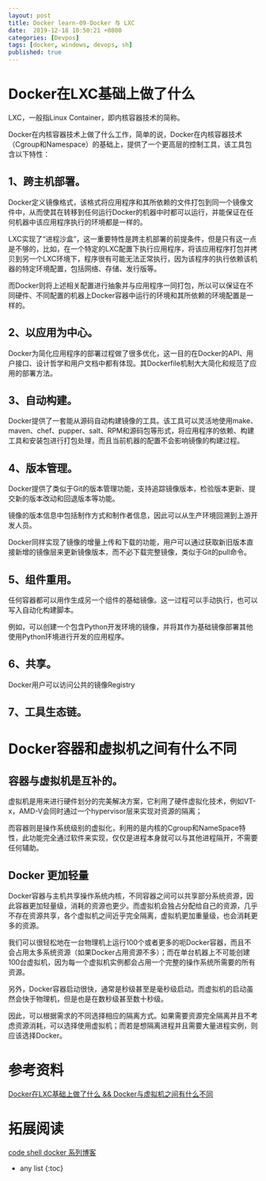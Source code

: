 ```yaml
---
layout: post
title: Docker learn-09-Docker 与 LXC
date:  2019-12-18 10:50:21 +0800
categories: [Devpos]
tags: [docker, windows, devops, sh]
published: true
---
```


# Docker在LXC基础上做了什么

LXC，一般指Linux Container，即内核容器技术的简称。

Docker在内核容器技术上做了什么工作，简单的说，Docker在内核容器技术（Cgroup和Namespace）的基础上，提供了一个更高层的控制工具，该工具包含以下特性：

## 1、跨主机部署。

Docker定义镜像格式，该格式将应用程序和其所依赖的文件打包到同一个镜像文件中，从而使其在转移到任何运行Docker的机器中时都可以运行，并能保证在任何机器中该应用程序执行的环境都是一样的。

LXC实现了“进程沙盒”，这一重要特性是跨主机部署的前提条件，但是只有这一点是不够的，比如，在一个特定的LXC配置下执行应用程序，将该应用程序打包并拷贝到另一个LXC环境下，程序很有可能无法正常执行，因为该程序的执行依赖该机器的特定环境配置，包括网络、存储、发行版等。

而Docker则将上述相关配置进行抽象并与应用程序一同打包，所以可以保证在不同硬件、不同配置的机器上Docker容器中运行的环境和其所依赖的环境配置是一样的。

## 2、以应用为中心。

Docker为简化应用程序的部署过程做了很多优化，这一目的在Docker的API、用户接口、设计哲学和用户文档中都有体现。其Dockerfile机制大大简化和规范了应用的部署方法。

## 3、自动构建。

Docker提供了一套能从源码自动构建镜像的工具。该工具可以灵活地使用make、maven、chef、pupper、salt、RPM和源码包等形式，将应用程序的依赖、构建工具和安装包进行打包处理，而且当前机器的配置不会影响镜像的构建过程。

## 4、版本管理。

Docker提供了类似于Git的版本管理功能，支持追踪镜像版本，检验版本更新、提交新的版本改动和回退版本等功能。

镜像的版本信息中包括制作方式和制作者信息，因此可以从生产环境回溯到上游开发人员。

Docker同样实现了镜像的增量上传和下载的功能，用户可以通过获取新旧版本直接新增的镜像层来更新镜像版本，而不必下载完整镜像，类似于Git的pull命令。

## 5、组件重用。

任何容器都可以用作生成另一个组件的基础镜像。这一过程可以手动执行，也可以写入自动化构建脚本。

例如，可以创建一个包含Python开发环境的镜像，并将其作为基础镜像部署其他使用Python环境进行开发的应用程序。

## 6、共享。

Docker用户可以访问公共的镜像Registry

## 7、工具生态链。

# Docker容器和虚拟机之间有什么不同

## 容器与虚拟机是互补的。

虚拟机是用来进行硬件划分的完美解决方案，它利用了硬件虚拟化技术，例如VT-x，AMD-V会同时通过一个hypervisor层来实现对资源的隔离；

而容器则是操作系统级别的虚拟化，利用的是内核的Cgroup和NameSpace特性，此功能完全通过软件来实现，仅仅是进程本身就可以与其他进程隔开，不需要任何辅助。

## Docker 更加轻量

Docker容器与主机共享操作系统内核，不同容器之间可以共享部分系统资源，因此容器更加轻量级，消耗的资源也更少。而虚拟机会独占分配给自己的资源，几乎不存在资源共享，各个虚拟机之间近乎完全隔离，虚拟机更加重量级，也会消耗更多的资源。

我们可以很轻松地在一台物理机上运行100个或者更多的呃Docker容器，而且不会占用太多系统资源（如果Docker占用资源不多）；而在单台机器上不可能创建100台虚拟机，因为每一个虚拟机实例都会占用一个完整的操作系统所需要的所有资源。

另外，Docker容器启动很快，通常是秒级甚至是毫秒级启动。而虚拟机的启动虽然会快于物理机，但是也是在数秒级甚至数十秒级。

因此，可以根据需求的不同选择相应的隔离方式。如果需要资源完全隔离并且不考虑资源消耗，可以选择使用虚拟机；而若是想隔离进程并且需要大量进程实例，则应该选择Docker。

# 参考资料

[Docker在LXC基础上做了什么 && Docker与虚拟机之间有什么不同](https://blog.csdn.net/x_i_y_u_e/article/details/51287049)

# 拓展阅读

[code shell docker 系列博客](https://coolshell.cn/tag/docker)

* any list
{:toc}